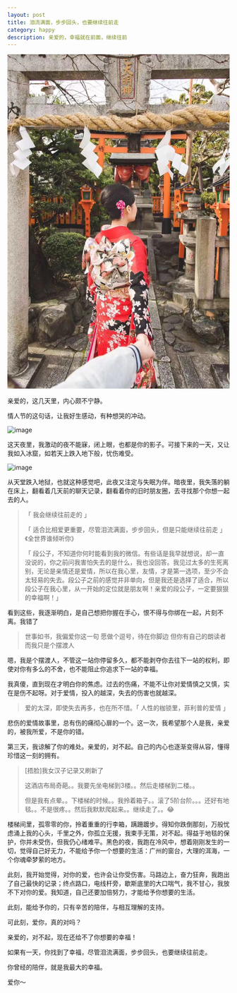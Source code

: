 ```yaml
---
layout: post
title: 泪流满面，步步回头，也要继续往前走
category: happy
description: 亲爱的，幸福就在前面，继续往前
---
```


![](/images/2017_02/keep-going.jpeg)

亲爱的，这几天里，内心颇不宁静。

情人节的这句话，让我好生感动，有种想哭的冲动。

![image](https://cloud.githubusercontent.com/assets/1957818/23068390/6d323f08-f55e-11e6-8464-2de18399628e.png)

这天夜里，我激动的夜不能寐，闭上眼，也都是你的影子。可接下来的一天，又让我如入冰窟，如若天上跌入地下般，忧伤难受。

![image](https://cloud.githubusercontent.com/assets/1957818/23070622/9e8ba2d0-f566-11e6-9bb3-8a2c56bd4adc.png)

从天堂跌入地狱，也就这种感觉吧，此夜又注定与失眠为伴。暗夜里，我失落的躺在床上，翻看着几天前的聊天记录，翻看着你的旧时朋友圈，去寻找那个你想一起去的人。

> 「 我会继续往前走的 」
>
> 「 适合比相爱更重要，尽管泪流满面，步步回头，但是只能继续往前走 」《全世界谁倾听你》
>
> 「 段公子，不知道你何时能看到我的微信。有些话是我早就想说，却一直没说的，你之前问我害怕失去的是什么，我也没回答。我见过太多的生死离别，无论是亲情还是爱情，所以在我心里，友情，才是第一选项，至少不会太轻易的失去。段公子之前的感觉并非单向，但是我还是选择了适合，所以段公子在我心里，从一开始的定位就是朋友啊！亲爱的段公子，一定要狠狠的幸福啊！」

看到这些，我逐渐明白，是自己想把你握在手心，恨不得与你绑在一起，片刻不离。我错了

> 世事如书，我偏爱你这一句
> 愿做个逗号，待在你脚边
> 但你有自己的朗读者
> 而我只是个摆渡人

嗯，我是个摆渡人，不管这一站你停留多久，都不能剥夺你去往下一站的权利，即使对你有多么的不舍，也不能阻止你追求下一站的幸福。

我真傻，直到现在才明白你的焦虑。过去的伤痛，不能不让你对爱情慎之又慎，实在是伤不起呀。对于爱情，投入的越深，失去的伤害也就越深。

> 爱的太深，即使失去再多，也在所不惜。「 人性的枷锁里，菲利普的爱情 」

悲伤的爱情故事里，总有伤的痛彻心扉的一个。这一次，我希望那个人是我，亲爱的，被我所爱，不是你的错。

第三天，我谅解了你的难处。亲爱的，对不起。自己的内心也逐渐变得从容，懂得珍惜这一刻的拥有。

> [捂脸]我女汉子记录又刷新了
>
> 这酒店布局奇葩。。我要先坐电梯到3楼。。然后走楼梯到二楼。。
>
> 但是我有点晕。。下楼梯的时候。。我拎着箱子。。滚了5阶台阶。。。还好有地毯。。不是很疼。。然后我默默爬起来。。继续走了。。😂

楼梯间里，孤零零的你，拎着重重的行李箱，蹒跚踱步。得知你跌倒那刻，万般忧虑涌上我的心头，千里之外，你孤立无援，我束手无策，对不起。得益于地毯的保护，你并未受伤，但我仍心绪难平。黑色的夜，我跑在冷风中，想着刚刚发生的一切，觉得自己好无力，不能给予你一个想要的生活：广州的窗台，大理的洱海，一个你魂牵梦萦的地方。

此刻，我开始觉得，对你的爱，也许会让你受伤害。马路边上，奋力狂奔，我跑出了自己最快的记录；终点路口，电线杆旁，歇斯底里的大口喘气，我不甘心，我放不下对你的爱。我知道，自己还要加倍努力，才能给予你想要的生活。

此刻，能给予你的，只有辛苦的陪伴，与相互理解的支持。

可此刻，爱你，真的对吗？

亲爱的，对不起，现在还给不了你想要的幸福！

如果有一天，你找到了幸福，尽管泪流满面，步步回头，也要继续往前走。

你曾经的陪伴，就是我最大的幸福。

爱你～


